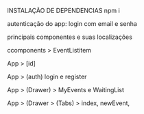 
INSTALAÇÃO DE DEPENDENCIAS 
npm i

autenticação do app: login com email e senha

principais componentes e suas localizações

ccomponents > EventListitem

App > [id]

App > (auth) login e register

App > (Drawer) >  MyEvents e WaitingList

App > (Drawer > (Tabs) > index, newEvent, 
